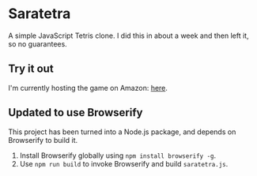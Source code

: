 # Saratetra
A simple JavaScript Tetris clone. I did this in about a week and then left it, so no guarantees.

## Try it out
I'm currently hosting the game on Amazon: [here](https://saratetra.s3-us-west-2.amazonaws.com/saratetra.html).

## Updated to use Browserify
This project has been turned into a Node.js package, and depends on Browserify to build it.
1. Install Browserify globally using `npm install browserify -g`.  
2. Use `npm run build` to invoke Browserify and build `saratetra.js`.
